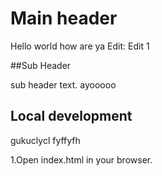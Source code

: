 # Main header
Hello world
how are ya
Edit: Edit 1

##Sub Header

sub header text.
ayooooo

## Local development
gukuclycl
fyffyfh

1.Open index.html in your browser.




